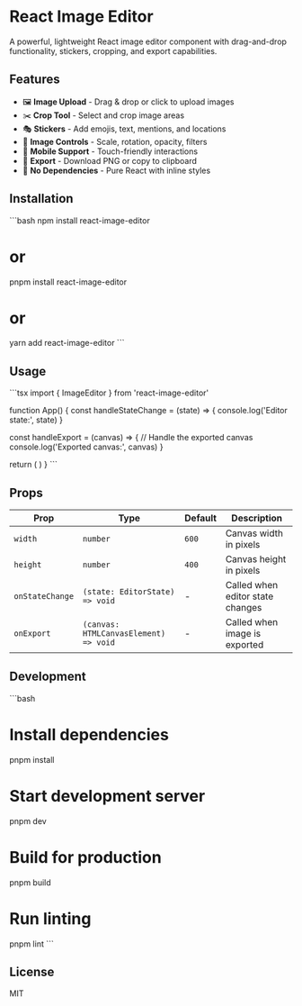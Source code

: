 # React Image Editor

A powerful, lightweight React image editor component with drag-and-drop functionality, stickers, cropping, and export capabilities.

## Features

- 🖼️ **Image Upload** - Drag & drop or click to upload images
- ✂️ **Crop Tool** - Select and crop image areas
- 🎭 **Stickers** - Add emojis, text, mentions, and locations
- 🔄 **Image Controls** - Scale, rotation, opacity, filters
- 📱 **Mobile Support** - Touch-friendly interactions
- 💾 **Export** - Download PNG or copy to clipboard
- 🎨 **No Dependencies** - Pure React with inline styles

## Installation

\`\`\`bash
npm install react-image-editor
# or
pnpm install react-image-editor
# or
yarn add react-image-editor
\`\`\`

## Usage

\`\`\`tsx
import { ImageEditor } from 'react-image-editor'

function App() {
  const handleStateChange = (state) => {
    console.log('Editor state:', state)
  }

  const handleExport = (canvas) => {
    // Handle the exported canvas
    console.log('Exported canvas:', canvas)
  }

  return (
    <ImageEditor
      width={600}
      height={400}
      onStateChange={handleStateChange}
      onExport={handleExport}
    />
  )
}
\`\`\`

## Props

| Prop | Type | Default | Description |
|------|------|---------|-------------|
| `width` | `number` | `600` | Canvas width in pixels |
| `height` | `number` | `400` | Canvas height in pixels |
| `onStateChange` | `(state: EditorState) => void` | - | Called when editor state changes |
| `onExport` | `(canvas: HTMLCanvasElement) => void` | - | Called when image is exported |

## Development

\`\`\`bash
# Install dependencies
pnpm install

# Start development server
pnpm dev

# Build for production
pnpm build

# Run linting
pnpm lint
\`\`\`

## License

MIT

